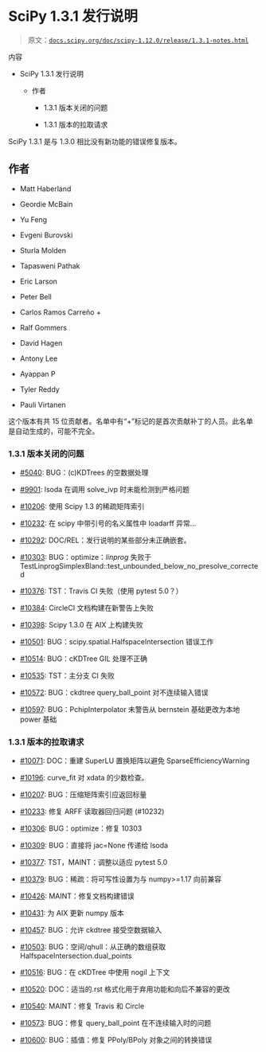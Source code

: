 # SciPy 1.3.1 发行说明

> 原文：[`docs.scipy.org/doc/scipy-1.12.0/release/1.3.1-notes.html`](https://docs.scipy.org/doc/scipy-1.12.0/release/1.3.1-notes.html)

内容

+   SciPy 1.3.1 发行说明

    +   作者

        +   1.3.1 版本关闭的问题

        +   1.3.1 版本的拉取请求

SciPy 1.3.1 是与 1.3.0 相比没有新功能的错误修复版本。

## 作者

+   Matt Haberland

+   Geordie McBain

+   Yu Feng

+   Evgeni Burovski

+   Sturla Molden

+   Tapasweni Pathak

+   Eric Larson

+   Peter Bell

+   Carlos Ramos Carreño +

+   Ralf Gommers

+   David Hagen

+   Antony Lee

+   Ayappan P

+   Tyler Reddy

+   Pauli Virtanen

这个版本有共 15 位贡献者。名单中有“+”标记的是首次贡献补丁的人员。此名单是自动生成的，可能不完全。

### 1.3.1 版本关闭的问题

+   [#5040](https://github.com/scipy/scipy/issues/5040): BUG：(c)KDTrees 的空数据处理

+   [#9901](https://github.com/scipy/scipy/issues/9901): lsoda 在调用 solve_ivp 时未能检测到严格问题

+   [#10206](https://github.com/scipy/scipy/issues/10206): 使用 Scipy 1.3 的稀疏矩阵索引

+   [#10232](https://github.com/scipy/scipy/issues/10232): 在 scipy 中带引号的名义属性中 loadarff 异常…

+   [#10292](https://github.com/scipy/scipy/issues/10292): DOC/REL：发行说明的某些部分未正确嵌套。

+   [#10303](https://github.com/scipy/scipy/issues/10303): BUG：optimize：*linprog* 失败于 TestLinprogSimplexBland::test_unbounded_below_no_presolve_corrected

+   [#10376](https://github.com/scipy/scipy/issues/10376): TST：Travis CI 失败（使用 pytest 5.0？）

+   [#10384](https://github.com/scipy/scipy/issues/10384): CircleCI 文档构建在新警告上失败

+   [#10398](https://github.com/scipy/scipy/issues/10398): Scipy 1.3.0 在 AIX 上构建失败

+   [#10501](https://github.com/scipy/scipy/issues/10501): BUG：scipy.spatial.HalfspaceIntersection 错误工作

+   [#10514](https://github.com/scipy/scipy/issues/10514): BUG：cKDTree GIL 处理不正确

+   [#10535](https://github.com/scipy/scipy/issues/10535): TST：主分支 CI 失败

+   [#10572](https://github.com/scipy/scipy/issues/10572): BUG：ckdtree query_ball_point 对不连续输入错误

+   [#10597](https://github.com/scipy/scipy/issues/10597): BUG：PchipInterpolator 未警告从 bernstein 基础更改为本地 power 基础

### 1.3.1 版本的拉取请求

+   [#10071](https://github.com/scipy/scipy/pull/10071): DOC：重建 SuperLU 置换矩阵以避免 SparseEfficiencyWarning

+   [#10196](https://github.com/scipy/scipy/pull/10196): curve_fit 对 xdata 的少数检查。

+   [#10207](https://github.com/scipy/scipy/pull/10207): BUG：压缩矩阵索引应返回标量

+   [#10233](https://github.com/scipy/scipy/pull/10233): 修复 ARFF 读取器回归问题 (#10232)

+   [#10306](https://github.com/scipy/scipy/pull/10306): BUG：optimize：修复 10303

+   [#10309](https://github.com/scipy/scipy/pull/10309): BUG：直接将 jac=None 传递给 lsoda

+   [#10377](https://github.com/scipy/scipy/pull/10377): TST，MAINT：调整以适应 pytest 5.0

+   [#10379](https://github.com/scipy/scipy/pull/10379): BUG：稀疏：将可写性设置为与 numpy>=1.17 向前兼容

+   [#10426](https://github.com/scipy/scipy/pull/10426): MAINT：修复文档构建错误

+   [#10431](https://github.com/scipy/scipy/pull/10431): 为 AIX 更新 numpy 版本

+   [#10457](https://github.com/scipy/scipy/pull/10457): BUG：允许 ckdtree 接受空数据输入

+   [#10503](https://github.com/scipy/scipy/pull/10503): BUG：空间/qhull：从正确的数组获取 HalfspaceIntersection.dual_points

+   [#10516](https://github.com/scipy/scipy/pull/10516): BUG：在 cKDTree 中使用 nogil 上下文

+   [#10520](https://github.com/scipy/scipy/pull/10520): DOC：适当的.rst 格式化用于弃用功能和向后不兼容的更改

+   [#10540](https://github.com/scipy/scipy/pull/10540): MAINT：修复 Travis 和 Circle

+   [#10573](https://github.com/scipy/scipy/pull/10573): BUG：修复 query_ball_point 在不连续输入时的问题

+   [#10600](https://github.com/scipy/scipy/pull/10600): BUG：插值：修复 PPoly/BPoly 对象之间的转换错误
